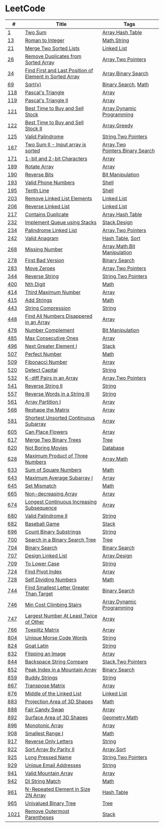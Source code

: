 # LeetCode

| #        | Title                                                       | Tags                                         |
|----------|-------------------------------------------------------------|----------------------------------------------|
| [1][]    | [Two Sum][]                                                 | [Array][],[Hash Table][]                     |
| [13][]   | [Roman to Integer][]                                        | [Math][],[String][]                          |
| [21][]   | [Merge Two Sorted Lists][]                                  | [Linked List][]                              |
| [26][]   | [Remove Duplicates from Sorted Array][]                     | [Array][],[Two Pointers][]                   |
| [34][]   | [Find First and Last Position of Element in Sorted Array][] | [Array][],[Binary Search][]                  |
| [69][]   | [Sqrt(x)][]                                                 | [Binary Search][], [Math][]                  |
| [118][]  | [Pascal's Triangle][]                                       | [Array][]                                    |
| [119][]  | [Pascal's Triangle II][]                                    | [Array][]                                    |
| [121][]  | [Best Time to Buy and Sell Stock][]                         | [Array][],[Dynamic Programming][]            |
| [122][]  | [Best Time to Buy and Sell Stock II][]                      | [Array][],[Greedy][]                         |
| [125][]  | [Valid Palindrome][]                                        | [String][],[Two Pointers][]                  |
| [167][]  | [Two Sum II - Input array is sorted][]                      | [Array][],[Two Pointers][],[Binary Search][] |
| [171][]  | [1-bit and 2-bit Characters][]                              | [Array][]                                    |
| [189][]  | [Rotate Array][]                                            | [Array][]                                    |
| [190][]  | [Reverse Bits][]                                            | [Bit Manipulation][]                         |
| [193][]  | [Valid Phone Numbers][]                                     | [Shell][]                                    |
| [195][]  | [Tenth Line][]                                              | [Shell][]                                    |
| [203][]  | [Remove Linked List Elements][]                             | [Linked List][]                              |
| [206][]  | [Reverse Linked List][]                                     | [Linked List][]                              |
| [217][]  | [Contains Duplicate][]                                      | [Array][],[Hash Table][]                     |
| [232][]  | [Implement Queue using Stacks][]                            | [Stack][],[Design][]                         |
| [234][]  | [Palindrome Linked List][]                                  | [Array][],[Two Pointers][]                   |
| [242][]  | [Valid Anagram][]                                           | [Hash Table][], [Sort][]                     |
| [268][]  | [Missing Number][]                                          | [Array][],[Math][],[Bit Manipulation][]      |
| [278][]  | [First Bad Version][]                                       | [Binary Search][]                            |
| [283][]  | [Move Zeroes][]                                             | [Array][],[Two Pointers][]                   |
| [344][]  | [Reverse String][]                                          | [String][],[Two Pointers][]                  |
| [400][]  | [Nth Digit][]                                               | [Math][]                                     |
| [414][]  | [Third Maximum Number][]                                    | [Array][]                                    |
| [415][]  | [Add Strings][]                                             | [Math][]                                     |
| [443][]  | [String Compression][]                                      | [String][]                                   |
| [448][]  | [Find All Numbers Disappered in an Array][]                 | [Array][]                                    |
| [476][]  | [Number Complement][]                                       | [Bit Manipulation][]                         |
| [485][]  | [Max Consecutive Ones][]                                    | [Array][]                                    |
| [496][]  | [Next Greater Element I][]                                  | [Stack][]                                    |
| [507][]  | [Perfect Number][]                                          | [Math][]                                     |
| [509][]  | [Fibonacci Number][]                                        | [Array][]                                    |
| [520][]  | [Detect Capital][]                                          | [String][]                                   |
| [532][]  | [K-diff Pairs in an Array][]                                | [Array][],[Two Pointers][]                   |
| [541][]  | [Reverse String II][]                                       | [String][]                                   |
| [557][]  | [Reverse Words in a String III][]                           | [String][]                                   |
| [561][]  | [Array Partition I][]                                       | [Array][]                                    |
| [566][]  | [Reshape the Matrix][]                                      | [Array][]                                    |
| [581][]  | [Shortest Unsorted Continuous Subarray][]                   | [Array][]                                    |
| [605][]  | [Can Place Flowers][]                                       | [Array][]                                    |
| [617][]  | [Merge Two Binary Trees][]                                  | [Tree][]                                     |
| [620][]  | [Not Boring Movies][]                                       | [Database][]                                 |
| [628][]  | [Maximum Product of Three Numbers][]                        | [Array][],[Math][]                           |
| [633][]  | [Sum of Square Numbers][]                                   | [Math][]                                     |
| [643][]  | [Maximum Average Subarray I][]                              | [Array][]                                    |
| [645][]  | [Set Mismatch][]                                            | [Math][]                                     |
| [665][]  | [Non-decreasing Array][]                                    | [Array][]                                    |
| [674][]  | [Longest Continuous Increasing Subsequence][]               | [Array][]                                    |
| [680][]  | [Valid Palindrome II][]                                     | [String][]                                   |
| [682][]  | [Baseball Game][]                                           | [Stack][]                                    |
| [696][]  | [Count Binary Substrings][]                                 | [String][]                                   |
| [700][]  | [Search in a Binary Search Tree][]                          | [Tree][]                                     |
| [704][]  | [Binary Search ][]                                          | [Binary Search][]                            |
| [707][]  | [Design Linked List][]                                      | [Array][],[Design][]                         |
| [709][]  | [To Lower Case][]                                           | [String][]                                   |
| [724][]  | [Find Pivot Index][]                                        | [Array][]                                    |
| [728][]  | [Self Dividing Numbers][]                                   | [Math][]                                     |
| [744][]  | [Find Smallest Letter Greater Than Target][]                | [Binary Search][]                            |
| [746][]  | [Min Cost Climbing Stairs][]                                | [Array][],[Dynamic Programming][]            |
| [747][]  | [Largest Number At Least Twice of Other][]                  | [Array][]                                    |
| [766][]  | [Toeplitz Matrix][]                                         | [Array][]                                    |
| [804][]  | [Unique Morse Code Words][]                                 | [String][]                                   |
| [824][]  | [Goat Latin][]                                              | [String][]                                   |
| [832][]  | [Flipping an Image][]                                       | [Array][]                                    |
| [844][]  | [Backspace String Compare][]                                | [Stack][],[Two Pointers][]                   |
| [852][]  | [Peak Index in a Mountain Array][]                          | [Binary Search][]                            |
| [859][]  | [Buddy Strings][]                                           | [String][]                                   |
| [867][]  | [Transpose Matrix][]                                        | [Array][]                                    |
| [876][]  | [Middle of the Linked List][]                               | [Linked List][]                              |
| [883][]  | [Projection Area of 3D Shapes][]                            | [Math][]                                     |
| [888][]  | [Fair Candy Swap][]                                         | [Array][]                                    |
| [892][]  | [Surface Area of 3D Shapes][]                               | [Geometry][],[Math][]                        |
| [896][]  | [Monotonic Array][]                                         | [Array][]                                    |
| [908][]  | [Smallest Range I][]                                        | [Math][]                                     |
| [917][]  | [Reverse Only Letters][]                                    | [String][]                                   |
| [922][]  | [Sort Array By Parity II][]                                 | [Array][],[Sort][]                           |
| [925][]  | [Long Pressed Name][]                                       | [String][],[Two Pointers][]                  |
| [929][]  | [Unique Email Addresses][]                                  | [String][]                                   |
| [941][]  | [Valid Mountain Array][]                                    | [Array][]                                    |
| [942][]  | [DI String Match][]                                         | [Math][]                                     |
| [961][]  | [N-Repeated Element in Size 2N Array][]                     | [Hash Table][]                               |
| [965][]  | [Univalued Binary Tree][]                                   | [Tree][]                                     |
| [1021][] | [Remove Outermost Parentheses][]                            | [Stack][]                                    |


<!-- Questions -->
[1]: https://leetcode.com/problems/two-sum/
[13]: https://leetcode.com/problems/roman-to-integer/
[21]: https://leetcode.com/problems/merge-two-sorted-lists/
[26]: https://leetcode.com/problems/remove-duplicates-from-sorted-array/
[34]: https://leetcode.com/problems/find-first-and-last-position-of-element-in-sorted-array/
[69]: https://leetcode.com/problems/sqrtx/
[118]: https://leetcode.com/problems/pascals-triangle/
[119]: https://leetcode.com/problems/pascals-triangle-ii/
[121]: https://leetcode.com/problems/best-time-to-buy-and-sell-stock/
[122]: https://leetcode.com/problems/best-time-to-buy-and-sell-stock-ii/
[125]: https://leetcode.com/problems/valid-palindrome/
[167]: https://leetcode.com/problems/two-sum-ii-input-array-is-sorted/
[171]: https://leetcode.com/problems/1-bit-and-2-bit-characters/
[189]: https://leetcode.com/problems/rotate-array/
[190]: https://leetcode.com/problems/reverse-bits/
[193]: https://leetcode.com/problems/valid-phone-numbers/
[195]: https://leetcode.com/problems/tenth-line/
[203]: https://leetcode.com/problems/remove-linked-list-elements/
[206]: https://leetcode.com/problems/reverse-linked-list/
[217]: https://leetcode.com/problems/contains-duplicate/
[232]: https://leetcode.com/problems/implement-queue-using-stacks/
[234]: https://leetcode.com/problems/palindrome-linked-list/
[242]: https://leetcode.com/problems/valid-anagram/
[268]: https://leetcode.com/problems/missing-number/
[278]: https://leetcode.com/problems/first-bad-version/
[283]: https://leetcode.com/problems/move-zeroes/
[344]: https://leetcode.com/problems/reverse-string/
[400]: https://leetcode.com/problems/nth-digit/
[414]: https://leetcode.com/problems/third-maximum-number/
[415]: https://leetcode.com/problems/add-strings/
[443]: https://leetcode.com/problems/string-compression/
[448]: https://leetcode.com/problems/find-all-numbers-disappeared-in-an-array/
[476]: https://leetcode.com/problems/number-complement/
[485]: https://leetcode.com/problems/max-consecutive-ones/
[496]: https://leetcode.com/problems/next-greater-element-i/
[507]: https://leetcode.com/problems/perfect-number/
[509]: https://leetcode.com/problems/fibonacci-number/
[520]: https://leetcode.com/problems/detect-capital/
[532]: https://leetcode.com/problems/k-diff-pairs-in-an-array/
[541]: https://leetcode.com/problems/reverse-string-ii/
[557]: https://leetcode.com/problems/reverse-words-in-a-string-iii/
[561]: https://leetcode.com/problems/array-partition-i/
[566]: https://leetcode.com/problems/reshape-the-matrix/
[581]: https://leetcode.com/problems/shortest-unsorted-continuous-subarray/
[605]: https://leetcode.com/problems/can-place-flowers/
[617]: https://leetcode.com/problems/merge-two-binary-trees/
[620]: https://leetcode.com/problems/not-boring-movies/
[628]: https://leetcode.com/problems/maximum-product-of-three-numbers/
[633]: https://leetcode.com/problems/sum-of-square-numbers/
[643]: https://leetcode.com/problems/maximum-average-subarray-i/
[645]: https://leetcode.com/problems/set-mismatch/
[665]: https://leetcode.com/problems/non-decreasing-array/
[674]: https://leetcode.com/problems/longest-continuous-increasing-subsequence/
[680]: https://leetcode.com/problems/valid-palindrome-ii/
[682]: https://leetcode.com/problems/baseball-game/
[696]: https://leetcode.com/problems/count-binary-substrings/
[700]: https://leetcode.com/problems/search-in-a-binary-search-tree/
[704]: https://leetcode.com/problems/binary-search/
[707]: https://leetcode.com/problems/design-linked-list/
[709]: https://leetcode.com/problems/to-lower-case/
[724]: https://leetcode.com/problems/find-pivot-index/
[728]: https://leetcode.com/problems/self-dividing-numbers/
[744]: https://leetcode.com/problems/find-smallest-letter-greater-than-target/
[746]: https://leetcode.com/problems/min-cost-climbing-stairs
[747]: https://leetcode.com/problems/largest-number-at-least-twice-of-others
[766]: https://leetcode.com/problems/toeplitz-matrix/
[804]: https://leetcode.com/problems/unique-morse-code-words/
[824]: https://leetcode.com/problems/goat-latin/
[832]: https://leetcode.com/problems/flipping-an-image/
[844]: https://leetcode.com/problems/backspace-string-compare/
[852]: https://leetcode.com/problems/peak-index-in-a-mountain-array/
[859]: https://leetcode.com/problems/buddy-strings/
[867]: https://leetcode.com/problems/transpose-matrix/
[876]: https://leetcode.com/problems/middle-of-the-linked-list/
[883]: https://leetcode.com/problems/projection-area-of-3d-shapes/
[888]: https://leetcode.com/problems/fair-candy-swap/
[892]: https://leetcode.com/problems/surface-area-of-3d-shapes/
[896]: https://leetcode.com/problems/monotonic-array/
[908]: https://leetcode.com/problems/smallest-range-i/
[917]: https://leetcode.com/problems/reverse-only-letters/
[922]: https://leetcode.com/problems/sort-array-by-parity-ii/
[925]: https://leetcode.com/problems/long-pressed-name/
[929]: https://leetcode.com/problems/unique-email-addresses/
[941]: https://leetcode.com/problems/valid-mountain-array/
[942]: https://leetcode.com/problems/di-string-match/
[961]: https://leetcode.com/problems/n-repeated-element-in-size-2n-array/
[965]: https://leetcode.com/problems/univalued-binary-tree/
[1021]: https://leetcode.com/problems/remove-outermost-parentheses/

<!-- Tags -->
[Array]: https://leetcode.com/tag/array/
[Binary Search]: https://leetcode.com/tag/binary-search/
[Bit Manipulation]: https://leetcode.com/tag/bit-manipulation/
[Design]: https://leetcode.com/tag/design/
[Dynamic Programming]: https://leetcode.com/tag/dynamic-programming/
[Geometry]: https://leetcode.com/tag/geometry/
[Greedy]: https://leetcode.com/tag/greedy/
[Hash Table]: https://leetcode.com/tag/hash-table/
[Linked List]: https://leetcode.com/tag/linked-list/
[Math]: https://leetcode.com/tag/math/
[Sort]: https://leetcode.com/tag/sort/
[Stack]: https://leetcode.com/tag/stack/
[String]: https://leetcode.com/tag/string/
[Tree]: https://leetcode.com/tag/tree/
[Two Pointers]: https://leetcode.com/tag/two-pointers/

[Database]: https://leetcode.com/problemset/database/
[Shell]: https://leetcode.com/problemset/shell/

<!-- Solutions -->
[Two Sum]: ./0001-Two.Sum/
[Roman to Integer]: ./0013-Romain.to.Integer/
[Merge Two Sorted Lists]: ./0021-Merge.Two.Sorted.Lists/
[Remove Duplicates from Sorted Array]: ./0026-Remove.Duplicates.from.Sorted.Array/
[Find First and Last Position of Element in Sorted Array]: ./0034-Find.First.and.Last.Position.of.Element.in.Sorted.Array/
[Sqrt(x)]: ./0069-Sqrt-x/
[Pascal's Triangle]: ./0118-Pascals.Triangle/
[Pascal's Triangle II]: ./0119-Pascals.Triangle.II/
[Best Time to Buy and Sell Stock]: ./0121-Best.Time.to.Buy.and.Sell.Stock/
[Best Time to Buy and Sell Stock II]: ./0122-Best.Time.to.Buy.and.Sell.Stock.II/
[Valid Palindrome]: ./0125-Valid-Palindrome/
[Two Sum II - Input array is sorted]: ./0167-Two.Sum.II.Input.array.is.sorted/
[1-bit and 2-bit Characters]: ./0171-1-bit.and.2-bit.Characters/
[Rotate Array]: ./0189-Rotate.Array/
[Reverse Bits]: ./0190-Reverse.Bits/
[Valid Phone Numbers]: ./0193-Valid.Phone.Numbers/
[Tenth Line]: ./0195-Tenth.Line/
[Remove Linked List Elements]: ./0203-Remove.Linked.List.Elements/
[Reverse Linked List]: ./0206-Reverse.Linked.List/
[Contains Duplicate]: ./0217-Contains.Duplicate/
[Implement Queue using Stacks]: ./0232-Implement.Queue.using.Stacks/
[Palindrome Linked List]: ./0234-Palindrome.Linked.List/
[Valid Anagram]: ./0242-Valid.Anagram/
[Missing Number]: ./0268-Missing.Number/
[First Bad Version]: ./0278-First.Bad.Version/
[Move Zeroes]: ./0283-Move.Zeroes/
[Reverse String]: ./0344-Reverse.String/
[Nth Digit]: ./0400-Nth.Digit/
[Third Maximum Number]: ./0414-Third.Maximum.Number/
[Add Strings]: ./0415-Add.Strings/
[String Compression]: ./0443-String.Compression/
[Find All Numbers Disappered in an Array]: ./0448-Fina.All.Numbers.Disappered.in.an.Array/
[Number Complement]: ./0476-Number.Complement
[Max Consecutive Ones]: ./0485-Max.Consecutive.Ones/
[Next Greater Element I]: ./0496-Next.Greater.Element.I/
[Perfect Number]: ./0507-Perfect.Number/
[Fibonacci Number]: ./0509-Fibonacci.Number/
[Detect Capital]: ./0520-Detect.Capital/
[K-diff Pairs in an Array]: ./0532-K-diff.Pairs.in.an.Array/
[Reverse String II]: ./0541-Reverse.String.II/
[Reverse Words in a String III]: ./0557-Reverse.Words.in.a.String.III/
[Array Partition I]: ./0561-Array.Partition.I/
[Reshape the Matrix]: ./0566-Reshape.the.Matrix/
[Shortest Unsorted Continuous Subarray]: ./0581-Shortest.Unsorted.Continuous.Subarray/
[Can Place Flowers]: ./0605-Can.Place.Flowers/
[Merge Two Binary Trees]: ./0617-Merge.Two.Binary.Trees/
[Not Boring Movies]: ./0620-Not.Boring.Movies/
[Maximum Product of Three Numbers]: ./0628-Maximum.Product.of.Three.Numbers/
[Sum of Square Numbers]: ./0633-Sum.of.Square.Numbers/
[Maximum Average Subarray I]: ./0643-Maximum.Average.Subarray.I/
[Set Mismatch]: ./0645-Set.Mismatch/
[Non-decreasing Array]: ./0665-Non-decreasing.Array/
[Longest Continuous Increasing Subsequence]: ./0674-Longest.Continuous.Increasing.Subsequence/
[Valid Palindrome II]: ./0680-Valid.Palindrome.II/
[Baseball Game]: ./0682-Baseball.Game/
[Count Binary Substrings]: ./0696-Count.Binary.Substrings/
[Search in a Binary Search Tree]: ./0700-Search.in.a.Binary.Search.Tree/
[Binary Search ]: ./0704-Binary.Search/
[Design Linked List]: ./0707-Design.Linked.List/
[To Lower Case]: ./0709-To.Lower.Case/
[Find Pivot Index]: ./0724-Find.Pivot.Index/
[Self Dividing Numbers]: ./0728-Self.Dividing.Numbers/
[Find Smallest Letter Greater Than Target]: ./0744-Find.Smallest.Letter.Greater.Than.Target/
[Min Cost Climbing Stairs]: ./0746-Min.Cost.Climbing.Stairs/
[Largest Number At Least Twice of Other]: ./0747-Largest.Number.At.Least.Twice.of.Others/
[Toeplitz Matrix]: ./0766-Toeplitz.Matrix/
[Unique Morse Code Words]: ./0804-Unique.Morse.Code.Words
[Goat Latin]: ./0824-Goat.Latin/
[Flipping an Image]: ./0832-Flipping.an.Image/
[Backspace String Compare]: ./0844-Backspace.String.Compare/
[Peak Index in a Mountain Array]: ./0852-Peak.Index.in.a.Mountain.Array/
[Buddy Strings]: ./0859-Buddy.Strings/
[Transpose Matrix]: ./0867-Transpose.Matrix/
[Middle of the Linked List]: ./0876-Middle.of.the.Linked.List/
[Projection Area of 3D Shapes]: ./0883-Projection.Area.of.3D.Shapes/
[Fair Candy Swap]: ./0888-Fair.Candy.Swap/
[Surface Area of 3D Shapes]: ./0892-Surface.Area.of.3D.Shapes/
[Monotonic Array]: ./0896-Monotonic.Array/
[Smallest Range I]: ./0908-Smallest.Range.I/
[Reverse Only Letters]: ./0917-Reverse.Only.Letters/
[Sort Array By Parity II]: ./0922-Sort.Array.By.Parity.II/
[Long Pressed Name]: ./0925-Long.Pressed.Name/
[Unique Email Addresses]: ./0929-Unique.Email.Addresses/
[Valid Mountain Array]: ./0941-Valid.Mountain.Array/
[DI String Match]: ./0942-DI.String.Match/
[N-Repeated Element in Size 2N Array]: ./0961-N-Repeated.Element.in.Size.2N.Array/
[Univalued Binary Tree]: ./0965-Univalued.Binary.Tree/
[Remove Outermost Parentheses]: ./1021-Remove.Outermost.Parentheses/
